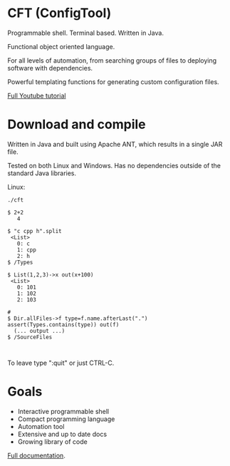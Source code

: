 

# CFT (ConfigTool)

Programmable shell. Terminal based. Written in Java.

Functional object oriented language. 

For all levels of automation, from searching groups of files to deploying software with dependencies.

Powerful templating functions for generating custom configuration files.


[Full Youtube tutorial](https://www.youtube.com/channel/UCT2V2_xjtUVzISdT0YjwZ_Q)


# Download and compile

Written in Java and built using Apache ANT, which results in a single JAR file. 

Tested on both Linux and Windows. Has no dependencies outside of the standard Java libraries.


Linux: 

```
./cft

$ 2+2
   4

$ "c cpp h".split
 <List>
   0: c
   1: cpp
   2: h
$ /Types

$ List(1,2,3)->x out(x+100)
 <List>
   0: 101
   1: 102
   2: 103

#
$ Dir.allFiles->f type=f.name.afterLast(".") assert(Types.contains(type)) out(f)
  (... output ...)
$ /SourceFiles



```

To leave type ":quit" or just CTRL-C.



# Goals

- Interactive programmable shell
- Compact programming language
- Automation tool
- Extensive and up to date docs
- Growing library of code


[Full documentation](doc/Doc.md).

